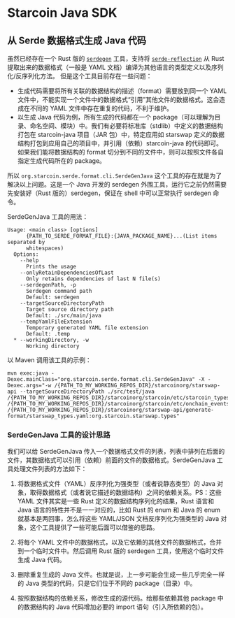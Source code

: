 # Starcoin Java SDK

## 从 Serde 数据格式生成 Java 代码

虽然已经存在一个 Rust 版的 [`serdegen`](https://github.com/novifinancial/serde-reflection/tree/master/serde-generate) 工具，支持将 [`serde-reflection`](https://crates.io/crates/serde-reflection) 从 Rust 提取出来的数据格式（一般是 YAML 文档）编译为其他语言的类型定义以及序列化/反序列化方法。 但是这个工具目前存在一些问题：

* 生成代码需要将所有关联的数据结构的描述（format）需要放到同一个 YAML 文件中，不能实现一个文件中的数据格式“引用”其他文件的数据格式。这会造成在不同的 YAML 文件中存在重复的代码，不利于维护。
* 以生成 Java 代码为例，所有生成的代码都在一个 package（可以理解为目录、命名空间、模块）中。我们有必要将标准库（stdlib）中定义的数据结构打包在 starcoin-java 项目（JAR 包）中，特定应用如 starswap 定义的数据结构打包到应用自己的项目中，并引用（依赖）starcoin-java 的代码即可。如果我们能将数据结构的 format 切分到不同的文件中，则可以按照文件各自指定生成代码所在的 package。

所以 `org.starcoin.serde.format.cli.SerdeGenJava` 这个工具的存在就是为了解决以上问题。这是一个 Java 开发的 serdegen 外围工具，运行它之前仍然需要先安装好（Rust 版的）serdegen，保证在 shell 中可以正常执行 serdegen 命令。

SerdeGenJava 工具的用法：

```
Usage: <main class> [options] 
      {PATH_TO_SERDE_FORMAT_FILE}:{JAVA_PACKAGE_NAME}...(List items separated by 
      whitespaces) 
  Options:
    --help
      Prints the usage
    --onlyRetainDependenciesOfLast
      Only retains dependencies of last N file(s)
    --serdegenPath, -p
      Serdegen command path
      Default: serdegen
    --targetSourceDirectoryPath
      Target source directory path
      Default: ./src/main/java
    --tempYamlFileExtension
      Temporary generated YAML file extension
      Default: .temp
  * --workingDirectory, -w
      Working directory
```

以 Maven 调用该工具的示例：

```
mvn exec:java -Dexec.mainClass="org.starcoin.serde.format.cli.SerdeGenJava" -X -Dexec.args="-w /{PATH_TO_MY_WORKING_REPOS_DIR}/starcoinorg/starswap-api --targetSourceDirectoryPath ./src/test/java /{PATH_TO_MY_WORKING_REPOS_DIR}/starcoinorg/starcoin/etc/starcoin_types.yml:org.starcoin.types /{PATH_TO_MY_WORKING_REPOS_DIR}/starcoinorg/starcoin/etc/onchain_events.yml:org.starcoin.types.event /{PATH_TO_MY_WORKING_REPOS_DIR}/starcoinorg/starswap-api/generate-format/starswap_types.yaml:org.starcoin.starswap.types"

```

### SerdeGenJava 工具的设计思路

我们可以给 SerdeGenJava 传入一个数据格式文件的列表，列表中排列在后面的文件，其数据格式可以引用（依赖）前面的文件的数据格式。SerdeGenJava 工具处理文件列表的方法如下：

1. 将数据格式文件（YAML）反序列化为强类型（或者说静态类型）的 Java 对象，取得数据格式（或者说它描述的数据结构）之间的依赖关系。PS：这些 YAML 文件其实是一些 Rust 定义的数据结构序列化的结果，Rust 语言和 Java 语言的特性并不是一一对应的，比如 Rust 的 enum 和 Java 的 enum 就基本是两回事，怎么将这些 YAML/JSON 文档反序列化为强类型的 Java 对象，这个工具提供了一些可能后面可以借鉴的思路。

2. 将每个 YAML 文件中的数据格式，以及它依赖的其他文件的数据格式，合并到一个临时文件中。然后调用 Rust 版的 serdegen 工具，使用这个临时文件生成 Java 代码。

3. 删除重复生成的 Java 文件。也就是说，上一步可能会生成一些几乎完全一样的 Java 类型的代码，只是它们位于不同的 package（目录）中。

4. 按照数据结构的依赖关系，修改生成的源代码。给那些依赖其他 package 中的数据结构的 Java 代码增加必要的 import 语句（引入所依赖的包）。

